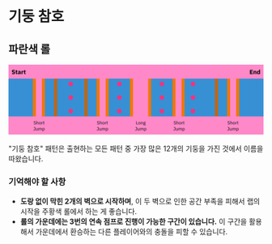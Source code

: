 # 기둥 참호

## 파란색 롤

![파란색 기둥 참호](../images/rolls/pillar-trench-blue-annotated.jpg)

"기둥 참호" 패턴은 출현하는 모든 패턴 중 가장 많은 12개의 기둥을 가진 것에서 이름을 따왔습니다.

### 기억해야 할 사항

* **도랑 없이 막힌 2개의 벽으로 시작하며**, 이 두 벽으로 인한 공간 부족을 피해서 랩의 시작을 주황색 롤에서 하는 게 좋습니다.
* **롤의 가운데에는 3번의 연속 점프로 진행이 가능한 구간이 있습니다.** 이 구간을 활용해서 가운데에서 환승하는 다른 플레이어와의 충돌을 피할 수 있습니다.
